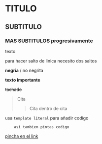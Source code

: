 # TITULO

## SUBTITULO

### MAS SUBTITULOS progresivamente

texto

para hacer salto de linica necesito dos saltos

**negria** / no negrita

**texto importante**

~~tachado~~

> Cita
>
> > Cita dentro de cita

usa `template literal` para añadir codigo

```
    asi tambien pintas codigo
```

[pincha en el link](google.es)
